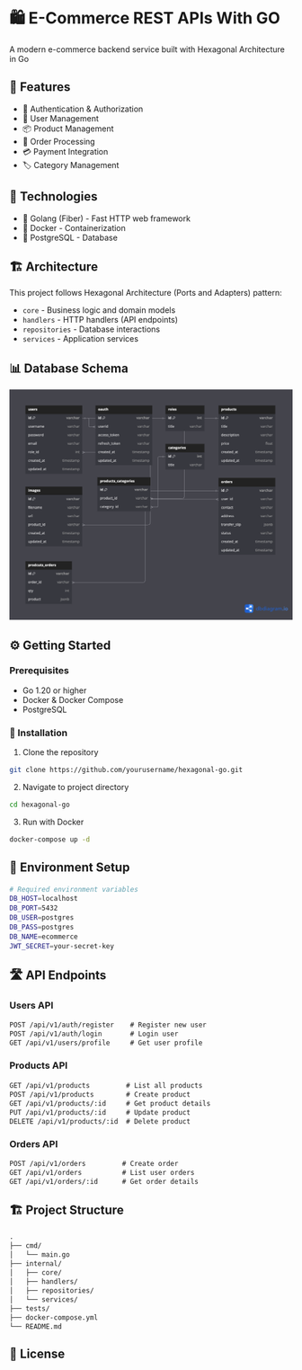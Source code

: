# 🛍️ E-Commerce REST APIs With GO

A modern e-commerce backend service built with Hexagonal Architecture in Go

## 📌 Features

- 🔐 Authentication & Authorization
- 👥 User Management
- 📦 Product Management
- 🛒 Order Processing
- 💳 Payment Integration
- 🏷️ Category Management

## 🚀 Technologies

- 🐹 Golang (Fiber) - Fast HTTP web framework
- 🐳 Docker - Containerization
- 🐘 PostgreSQL - Database

## 🏗️ Architecture

This project follows Hexagonal Architecture (Ports and Adapters) pattern:

- `core` - Business logic and domain models
- `handlers` - HTTP handlers (API endpoints)
- `repositories` - Database interactions
- `services` - Application services

## 📊 Database Schema

<a href="https://dbdiagram.io/d/hexagonal-go-66d444c6eef7e08f0e57c865"><img src="./pictures/db_diagram.png" alt="Database Schema"/></a>

## ⚙️ Getting Started

### Prerequisites

- Go 1.20 or higher
- Docker & Docker Compose
- PostgreSQL

### 🔧 Installation

1. Clone the repository

```bash
git clone https://github.com/yourusername/hexagonal-go.git
```

2. Navigate to project directory

```bash
cd hexagonal-go
```

3. Run with Docker

```bash
docker-compose up -d
```

## 🔧 Environment Setup

```bash
# Required environment variables
DB_HOST=localhost
DB_PORT=5432
DB_USER=postgres
DB_PASS=postgres
DB_NAME=ecommerce
JWT_SECRET=your-secret-key
```

## 🛣️ API Endpoints

### Users API

```http
POST /api/v1/auth/register    # Register new user
POST /api/v1/auth/login       # Login user
GET /api/v1/users/profile     # Get user profile
```

### Products API

```http
GET /api/v1/products         # List all products
POST /api/v1/products        # Create product
GET /api/v1/products/:id     # Get product details
PUT /api/v1/products/:id     # Update product
DELETE /api/v1/products/:id  # Delete product
```

### Orders API

```http
POST /api/v1/orders         # Create order
GET /api/v1/orders          # List user orders
GET /api/v1/orders/:id      # Get order details
```

## 🏗️ Project Structure

```
.
├── cmd/
│   └── main.go
├── internal/
│   ├── core/
│   ├── handlers/
│   ├── repositories/
│   └── services/
├── tests/
├── docker-compose.yml
└── README.md
```

## 📝 License
